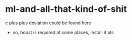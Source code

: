 # ml-and-all-that-kind-of-shit

c plus plus deviation could be found here
 * so, boost is required at some places, install it pls
